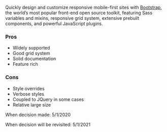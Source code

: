 Quickly design and customize responsive mobile-first sites with [Bootstrap](https://getbootstrap.com/), the world’s most popular front-end open source toolkit, featuring Sass variables and mixins, responsive grid system, extensive prebuilt components, and powerful JavaScript plugins.

### Pros
* Widely supported
* Good grid system
* Solid documentation
* Feature rich

### Cons
* Style overrides
* Verbose styles
* Coupled to JQuery in some cases
* Relative large size


When decision made: 5/1/2020

When decision will be revisited: 5/1/2021

